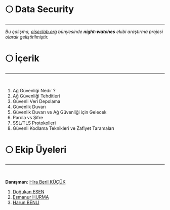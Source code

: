 # :full_moon: Data Security
---

<i>Bu çalışma, [aiseclab.org](https://aiseclab.org/) bünyesinde <b>night-watches</b> ekibi araştırma projesi olarak geliştirilmiştir.</i>

# :full_moon: İçerik
---
<br/>

1. Ağ Güvenliği Nedir ?
2. Ağ Güvenliği Tehditleri
3. Güvenli Veri Depolama
4. Güvenlik Duvarı
5. Güvenlik Duvarı ve Ağ Güvenliği için Gelecek
6. Parola vs Şifre
7. SSL/TLS Protokolleri
8. Güvenli Kodlama Teknikleri ve Zafiyet Taramaları

# :full_moon: Ekip Üyeleri
---
<br/>

**Danışman**: [Hira Beril KÜÇÜK](https://www.linkedin.com/in/hiraberilkucuk/)
<br/>

1. [Doğukan ESEN](https://github.com/DogukanEsen)
2. [Esmanur HURMA](https://github.com/esmanurhurma)
3. [Harun BENLİ](https://github.com/PPPARSSS)
